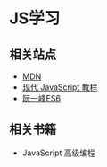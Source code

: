 # JS学习

## 相关站点

- [MDN](https://developer.mozilla.org/zh-CN/docs/Web/JavaScript)
- [现代 JavaScript 教程](https://zh.javascript.info/)
- [阮一峰ES6](https://es6.ruanyifeng.com/)

## 相关书籍

- JavaScript 高级编程